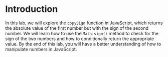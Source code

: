# Introduction

In this lab, we will explore the `copySign` function in JavaScript, which returns the absolute value of the first number but with the sign of the second number. We will learn how to use the `Math.sign()` method to check for the sign of the two numbers and how to conditionally return the appropriate value. By the end of this lab, you will have a better understanding of how to manipulate numbers in JavaScript.
